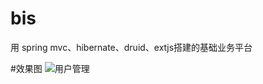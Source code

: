 bis
===

用 spring  mvc、hibernate、druid、extjs搭建的基础业务平台

#效果图
![用户管理](https://raw.github.com/jacarrichan/bis/master/readme.jpg "")
